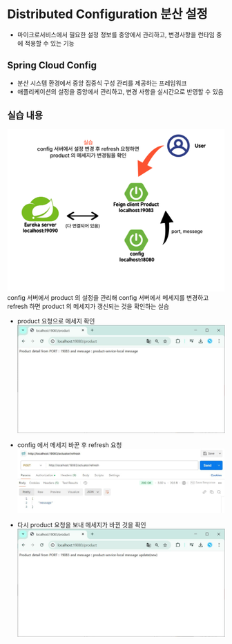 # Distributed Configuration 분산 설정
- 마이크로서비스에서 필요한 설정 정보를 중앙에서 관리하고, 변경사항을 런타임 중에 적용할 수 있는 기능

## Spring Cloud Config
- 분산 시스템 환경에서 중앙 집중식 구성 관리를 제공하는 프레임워크
- 애플리케이션의 설정을 중앙에서 관리하고, 변경 사항을 실시간으로 반영할 수 있음

## 실습 내용
![구성](./images/practice_spring_cloud_config.png)
config 서버에서 product 의 설정을 관리해 config 서버에서 메세지를 변경하고 refresh 하면 product 의 메세지가 갱신되는 것을 확인하는 실습

- product 요청으로 메세지 확인
![첫번째 요청](./images/first_product_messege.JPG)

- config 에서 메세지 바꾼 후 refresh 요청
![refresh](./images/request_actuator_refresh.JPG)

- 다시 product 요청을 보내 메세지가 바뀐 것을 확인
![두번째 요청](./images/second_product_messege.JPG)